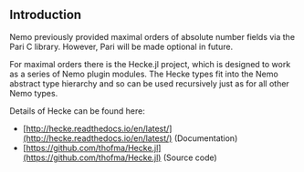 


<a id='Introduction-1'></a>

## Introduction


Nemo previously provided maximal orders of absolute number fields via the Pari C library. However, Pari will be made optional in future.


For maximal orders there is the Hecke.jl project, which is designed to work as a series of Nemo plugin modules. The Hecke types fit into the Nemo abstract type hierarchy and so can be used recursively just as for all other Nemo types.


Details of Hecke can be found here:


  * [http://hecke.readthedocs.io/en/latest/](http://hecke.readthedocs.io/en/latest/) (Documentation)
  * [https://github.com/thofma/Hecke.jl](https://github.com/thofma/Hecke.jl) (Source code)

